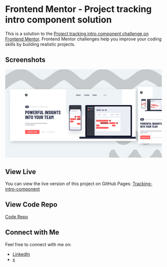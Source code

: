 # Frontend Mentor - Project tracking intro component solution

This is a solution to the [Project tracking intro component challenge on Frontend Mentor](https://www.frontendmentor.io/challenges/project-tracking-intro-component-5d289097500fcb331a67d80e). Frontend Mentor challenges help you improve your coding skills by building realistic projects. 

## Screenshots

![Screenshot 1](img/screenshot.png)

## View Live

You can view the live version of this project on GitHub Pages: [Tracking-intro-component](https://upovibe.github.io/FrontendMentor-Solutions/tracking-intro-component/)

## View Code Repo
[Code Repo](https://github.com/upovibe/FrontendMentor-Solutions/tree/main/tracking-intro-component/)

## Connect with Me

Feel free to connect with me on:

- [LinkedIn](https://www.linkedin.com/in/upovibe/)
- [x](https://www.x.com/upovibe/)
